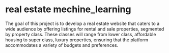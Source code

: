 # real estate mechine_learning
The goal of this project is to develop a real estate website that caters to a wide audience by offering listings for rental and sale properties, segmented by property class. These classes will range from lower class, affordable housing to super class, luxury properties, ensuring that the platform accommodates a variety of budgets and preferences.
